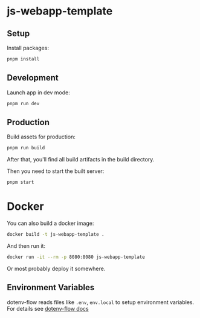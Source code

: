 # js-webapp-template

## Setup

Install packages:

```sh
pnpm install
```

## Development

Launch app in dev mode:

```sh
pnpm run dev
```

## Production

Build assets for production:

```sh
pnpm run build
```

After that, you'll find all build artifacts in the build directory.

Then you need to start the built server:

```sh
pnpm start
```

# Docker

You can also build a docker image:

```sh
docker build -t js-webapp-template .
```

And then run it:

```sh
docker run -it --rm -p 8080:8080 js-webapp-template
```

Or most probably deploy it somewhere.

## Environment Variables

dotenv-flow reads files like `.env`, `env.local` to setup environment
variables. For details see [dotenv-flow
docs](https://github.com/kerimdzhanov/dotenv-flow)

